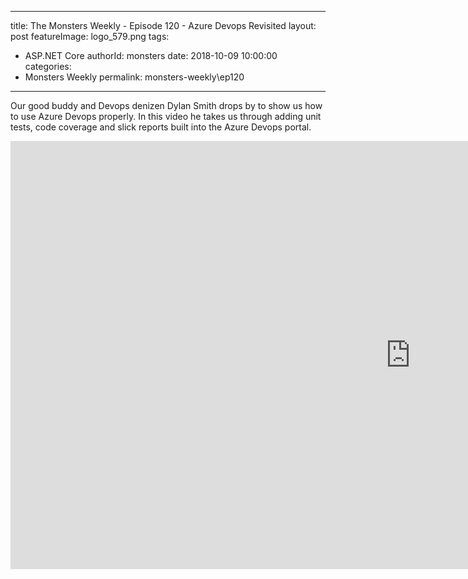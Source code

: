 
---
title: The Monsters Weekly - Episode 120 -  Azure Devops Revisited
layout: post
featureImage: logo_579.png
tags: 
  - ASP.NET Core
authorId: monsters
date: 2018-10-09 10:00:00
categories:
  - Monsters Weekly
permalink: monsters-weekly\ep120
---

Our good buddy and Devops denizen Dylan Smith drops by to show us how to use Azure Devops properly. In this video he takes us through adding unit tests, code coverage and slick reports built into the Azure Devops portal.

<!--more-->
<iframe width="1280" height="685" src="https://www.youtube.com/embed/FGyz6AJb22Q" frameborder="0" allow="accelerometer; autoplay; encrypted-media; gyroscope; picture-in-picture" allowfullscreen></iframe>
